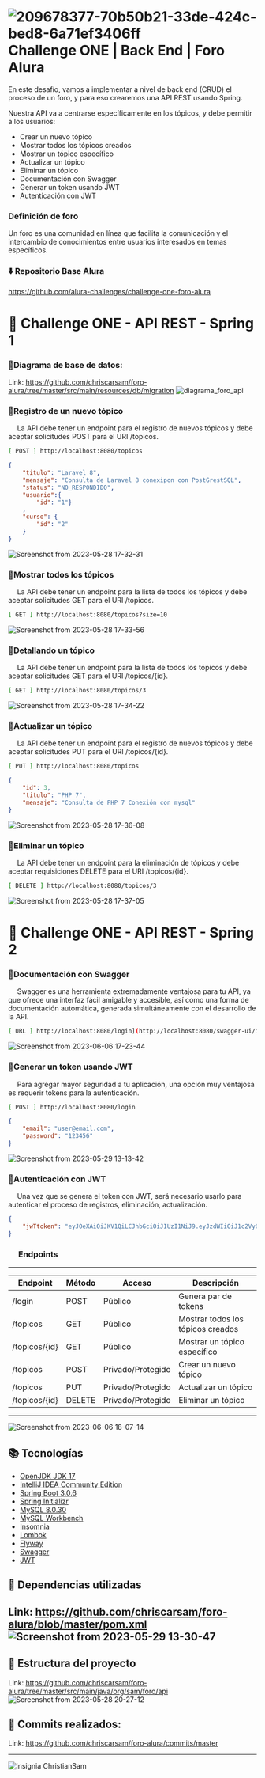 
# ![209678377-70b50b21-33de-424c-bed8-6a71ef3406ff](https://github.com/chriscarsam/foro-alura/assets/28877424/3d87da57-2512-4f87-969e-5a18c4bfc304) Challenge ONE | Back End | Foro Alura


En este desafío, vamos a implementar a nivel de back end (CRUD) el proceso de un foro, y para eso crearemos una API REST usando Spring.

Nuestra API va a centrarse específicamente en los tópicos, y debe permitir a los usuarios:

* Crear un nuevo tópico
* Mostrar todos los tópicos creados
* Mostrar un tópico específico
* Actualizar un tópico
* Eliminar un tópico
* Documentación con Swagger
* Generar un token usando JWT
* Autenticación con JWT

### Definición de foro
Un foro es una comunidad en línea que facilita la comunicación y el intercambio de conocimientos entre usuarios interesados en temas específicos.

### ⬇️ Repositorio Base Alura
https://github.com/alura-challenges/challenge-one-foro-alura

# 📃 Challenge ONE - API REST - Spring 1

### 🔹Diagrama de base de datos:
Link: https://github.com/chriscarsam/foro-alura/tree/master/src/main/resources/db/migration
![diagrama_foro_api](https://github.com/chriscarsam/foro-alura/assets/28877424/6d761548-a16a-4977-b929-46ed8496ae15)

### 🔹Registro de un nuevo tópico
&emsp; La API debe tener un endpoint para el registro de nuevos tópicos y debe aceptar solicitudes POST para el URI /topicos.
```bash
[ POST ] http://localhost:8080/topicos
```

```json
{
	"titulo": "Laravel 8",
	"mensaje": "Consulta de Laravel 8 conexipon con PostGrestSQL",	
	"status": "NO_RESPONDIDO",
	"usuario":{
		"id": "1"}
	,
	"curso": {
		"id": "2"
	}
}
```
![Screenshot from 2023-05-28 17-32-31](https://github.com/chriscarsam/foro-alura/assets/28877424/87688b0d-d0f1-48cb-a1fc-e3e26c5403aa)

### 🔹Mostrar todos los tópicos
&emsp; La API debe tener un endpoint para la lista de todos los tópicos y debe aceptar solicitudes GET para el URI /topicos.
```bash
[ GET ] http://localhost:8080/topicos?size=10
```
![Screenshot from 2023-05-28 17-33-56](https://github.com/chriscarsam/foro-alura/assets/28877424/d64a1379-b843-49d0-9cba-9f3f7a45f67d)

### 🔹Detallando un tópico
&emsp; La API debe tener un endpoint para la lista de todos los tópicos y debe aceptar solicitudes GET para el URI /topicos/{id}.
```bash
[ GET ] http://localhost:8080/topicos/3
```
![Screenshot from 2023-05-28 17-34-22](https://github.com/chriscarsam/foro-alura/assets/28877424/6e84c466-ab4f-4b8e-a6f9-895f9d7a946d)

### 🔹Actualizar un tópico
&emsp; La API debe tener un endpoint para el registro de nuevos tópicos y debe aceptar solicitudes PUT para el URI /topicos/{id}.
```bash
[ PUT ] http://localhost:8080/topicos
```

```json
{
	"id": 3,
	"titulo": "PHP 7",
	"mensaje": "Consulta de PHP 7 Conexión con mysql"
}
```
![Screenshot from 2023-05-28 17-36-08](https://github.com/chriscarsam/foro-alura/assets/28877424/349c199e-a02b-4fd1-86c5-112c39045087)

### 🔹Eliminar un tópico
&emsp; La API debe tener un endpoint para la eliminación de tópicos y debe aceptar requisiciones DELETE para el URI /topicos/{id}.
```bash
[ DELETE ] http://localhost:8080/topicos/3
```
![Screenshot from 2023-05-28 17-37-05](https://github.com/chriscarsam/foro-alura/assets/28877424/cdda4335-3288-4bab-9b2c-4e4eaaaad92c)

# 📃 Challenge ONE - API REST - Spring 2
### 🔹Documentación con Swagger
&emsp; Swagger es una herramienta extremadamente ventajosa para tu API, ya que ofrece una interfaz fácil amigable y accesible, así como una forma de documentación automática, generada simultáneamente con el desarrollo de la API.

```bash
[ URL ] http://localhost:8080/login](http://localhost:8080/swagger-ui/index.html#/
```

![Screenshot from 2023-06-06 17-23-44](https://github.com/chriscarsam/foro-alura/assets/28877424/ee310076-d6b1-47d4-8979-03b656c98eb0)


### 🔹Generar un token usando JWT
&emsp; Para agregar mayor seguridad a tu aplicación, una opción muy ventajosa es requerir tokens para la autenticación. 
```bash
[ POST ] http://localhost:8080/login
```

```json
{
	"email": "user@email.com",
	"password": "123456"
}
```
![Screenshot from 2023-05-29 13-13-42](https://github.com/chriscarsam/foro-alura/assets/28877424/91ccf37e-32c6-409b-aa82-27f36c4eeb6b)

### 🔹Autenticación con JWT
&emsp; Una vez que se genera el token con JWT, será necesario usarlo para autenticar el proceso de registros, eliminación, actualización.

```json
{
	"jwTtoken": "eyJ0eXAiOiJKV1QiLCJhbGciOiJIUzI1NiJ9.eyJzdWIiOiJ1c2VyQGVtYWlsLmNvbSIsImlzcyI6ImZvcm8gYXBpIiwiaWQiOjEsImV4cCI6MTY4NTMzMDIwNX0.Lnu4RX-8V91svB4zguSP9Z34HVDSe__sQkp-Hqe9UXQ"
}
```
### &emsp; Endpoints
---

| Endpoint                     | Método      | Acceso                   | Descripción                         |
| ---------------------------- | ----------- | ------------------------ | ----------------------------------- |
| /login                       | POST        | Público                  | Genera par de tokens                |
| /topicos                     | GET         | Público                  | Mostrar todos los tópicos creados   |
| /topicos/{id}                | GET         | Público                  | Mostrar un tópico específico        |
| /topicos                     | POST        | Privado/Protegido        | Crear un nuevo tópico               |
| /topicos                     | PUT         | Privado/Protegido        | Actualizar un tópico                |
| /topicos/{id}                | DELETE      | Privado/Protegido        | Eliminar un tópico                  |

---
![Screenshot from 2023-06-06 18-07-14](https://github.com/chriscarsam/foro-alura/assets/28877424/1b2ff4d8-0af6-4b87-8425-92c4e2eb6717)

## 📚 Tecnologías 
- [OpenJDK JDK 17](https://openjdk.org/projects/jdk/17/)
- [IntelliJ IDEA Community Edition](https://www.jetbrains.com/idea/download/#section=linux)
- [Spring Boot 3.0.6](https://docs.spring.io/spring-boot/docs/3.0.6/reference/html/)
- [Spring Initializr](https://start.spring.io)
- [MySQL 8.0.30](https://dev.mysql.com/downloads/mysql/)
- [MySQL Workbench](https://www.mysql.com/products/workbench/)
- [Insomnia](https://insomnia.rest/)
- [Lombok](https://www.baeldung.com/intro-to-project-lombok)
- [Flyway](https://www.baeldung.com/database-migrations-with-flyway)
- [Swagger](https://www.baeldung.com/spring-rest-openapi-documentation)
- [JWT](https://jwt.io/)

## 📝 Dependencias utilizadas
Link: https://github.com/chriscarsam/foro-alura/blob/master/pom.xml
![Screenshot from 2023-05-29 13-30-47](https://github.com/chriscarsam/foro-alura/assets/28877424/5499f44f-57ab-4695-a75c-d1510e3345d9)
---
## 📝 Estructura del proyecto
Link: https://github.com/chriscarsam/foro-alura/tree/master/src/main/java/org/sam/foro/api
![Screenshot from 2023-05-28 20-27-12](https://github.com/chriscarsam/foro-alura/assets/28877424/56bd8fd4-63fb-46c8-949b-77c6e4658553)

## 📝 Commits realizados:
Link: https://github.com/chriscarsam/foro-alura/commits/master

---

![insignia](https://github.com/chriscarsam/foro-alura/assets/28877424/fb51f5ba-3c89-4800-bd2d-697fb138e24f) ChristianSam




